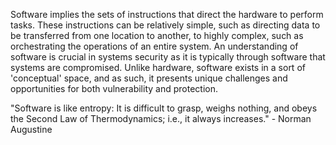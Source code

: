
Software implies the sets of instructions that direct the hardware to perform tasks. These instructions can be relatively simple, such as directing data to be transferred from one location to another, to highly complex, such as orchestrating the operations of an entire system. An understanding of software is crucial in systems security as it is typically through software that systems are compromised. Unlike hardware, software exists in a sort of 'conceptual' space, and as such, it presents unique challenges and opportunities for both vulnerability and protection. 

"Software is like entropy: It is difficult to grasp, weighs nothing, and obeys the Second Law of Thermodynamics; i.e., it always increases." - Norman Augustine

